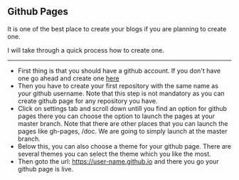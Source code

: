 ## Github Pages
It is one of the best place to create your blogs if you are planning to create one.
 
I will take through a quick process how to create one.

* * *
* First thing is that you should have a github account. If you don't have one go ahead and create one [here](https://github.com)
* Then you have to create your first repository with the same name as your github username. Note that this step is not mandatory as you can create github page for any repository you have.
* Click on settings tab and scroll down untill you find an option for github pages there you can choose the option to launch the pages at your master branch. Note that there are other places that you can launch the pages like gh-pages, /doc. We are going to simply launch at the master branch.
* Below this, you can also choose a theme for your github page. There are several themes you can select the theme which you like the most.
* Then goto the url: https://user-name.github.io and there you go your github page is live.
